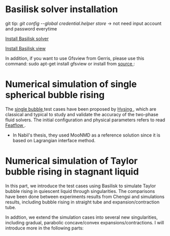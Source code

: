 # Basilisk solver installation #
git tip: *git config --global credential.helper store* -> not need input account and password everytime

<a href = "http://basilisk.fr/src/INSTALL" > Install Basilisk solver </a>

<a href = "http://basilisk.fr/src/view.h" > Install Basilisk view </a>

In addition, if you want to use Gfsview from Gerris, please use this command:
sudo apt-get install gfsview
or install from <a href = "http://gfs.sourceforge.net/wiki/index.php/Installing_from_source#Compiling_and_installing_GfsView" > source </a>:

# **Numerical simulation of single spherical bubble rising**
The <a href ="https://github.com/GabrielGLK/thesis-cases/tree/master/Basilisk-test-cases/single-bubble">single bubble </a> test cases have been proposed by <a href ="https://github.com/GabrielGLK/thesis-cases/blob/master/Basilisk-test-cases/single-bubble/reference-papers/BenchmarkBubble_IJNF2009.pdf">Hysing </a>, which are classical and typical to study and validate the accuracy of the two-phase fluid solvers. The initial configuration and physical parameters refers to read <a href = "http://www.featflow.de/en/benchmarks/cfdbenchmarking/bubble.html" > Featflow </a>.
- In Nabil's thesis, they used MooNMD as a reference solution since it is based on Lagrangian interface method.


# **Numerical simulation of Taylor bubble rising in stagnant liquid** 
In this part, we introduce the test cases using Basilisk to simulate Taylor bubble rising in quiescent liquid through singularities. The comparisons have been done between experiments results from Chengsi and simulations results, including bubble rising in straight tube and expansion/contraction tube.

In addtion, we extend the simulation cases into several new singularities, including gradual, parabolic concave/convex expansions/contractions. I will introduce more in the following parts:

